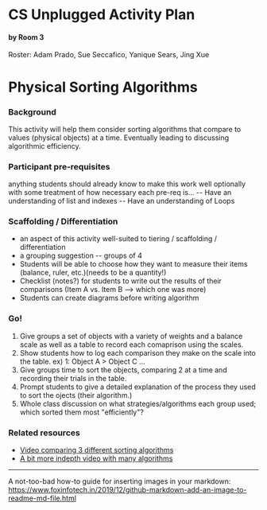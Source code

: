 # CS Unplugged Activity Plan
#### by Room 3
Roster: Adam Prado, Sue Seccafico, Yanique Sears, Jing Xue

# Physical Sorting Algorithms 

### Background
This activity will help them consider sorting algorithms that compare to values (physical objects) at a time.  Eventually leading to discussing algorithmic efficiency. 


### Participant pre-requisites
anything students should already know to make this work well
optionally with some treatment of how necessary each pre-req is...
-- Have an understanding of list and indexes
-- Have an understanding of Loops

### Scaffolding / Differentiation 
* an aspect of this activity well-suited to tiering / scaffolding / differentiation
* a grouping suggestion -- groups of 4
* Students will be able to choose how they want to measure their items (balance, ruler, etc.)(needs to be a quantity!)
* Checklist (notes?) for students to write out the results of their comparisons (Item A vs. Item B --> which one was more)
* Students can create diagrams before writing algorithm
 
### Go!
1. Give groups a set of objects with a variety of weights and a balance scale as well as a table to record each comaprison using the scales.  
1. Show students how to log each comparison they make on the scale into the table.  ex) 1:  Object A > Object C ...
1. Give groups time to sort the objects, comparing 2 at a time and recording their trials in the table.  
1. Prompt students to give a detailed explanation of the process they used to sort the ojects (their algorithm.)
1. Whole class discussion on what strategies/algorithms each group used; which sorted them most "efficiently"?

### Related resources

* [Video comparing 3 different sorting algorithms](https://www.youtube.com/watch?v=qfs9Kt5Rkj0)
* [A bit more indepth video with many algorithms](https://www.youtube.com/watch?v=qk7b4-iyCJ4)
* * *



A not-too-bad how-to guide for inserting images in your markdown: https://www.foxinfotech.in/2019/12/github-markdown-add-an-image-to-readme-md-file.html

